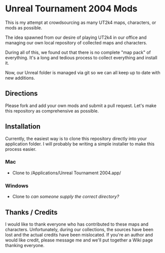 # Unreal Tournament 2004 Mods
  
  This is my attempt at crowdsourcing as many UT2k4 maps, characters, or mods as possible.
  
  The idea spawned from our desire of playing UT2k4 in our office and managing our own local repository of collected maps and characters.
  
  During all of this, we found out that there is no complete "map pack" of everything. It's a long and tedious process to collect everything and install it.
  
  Now, our Unreal folder is managed via git so we can all keep up to date with new additions.

## Directions
  
  Please fork and add your own mods and submit a pull request. Let's make this repository as comprehensive as possible.

## Installation
  
  Currently, the easiest way is to clone this repository directly into your application folder. I will probably be writing a simple installer to make this process easier.

### Mac
  * Clone to /Applications/Unreal Tournament 2004.app/

### Windows
  * Clone to _can someone supply the correct directory?_

## Thanks / Credits
  
  I would like to thank everyone who has contributed to these maps and characters. Unfortunately, during our collections, the sources have been lost and the actual credits have been mislocated. If you're an author and would like credit, please message me and we'll put together a Wiki page thanking everyone.